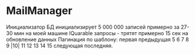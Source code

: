 # MailManager
Инициализатор БД инициализирует 5 000 000 записей примерно за 27-30 мин на моей машине
IQuarable запросы - трятят примерно 15 сек на обновление данных
Пагинация по шаблону: первая предыдущая 5 6 7 8 9 |10| 11 12 13 14 15 следующая последняя.  